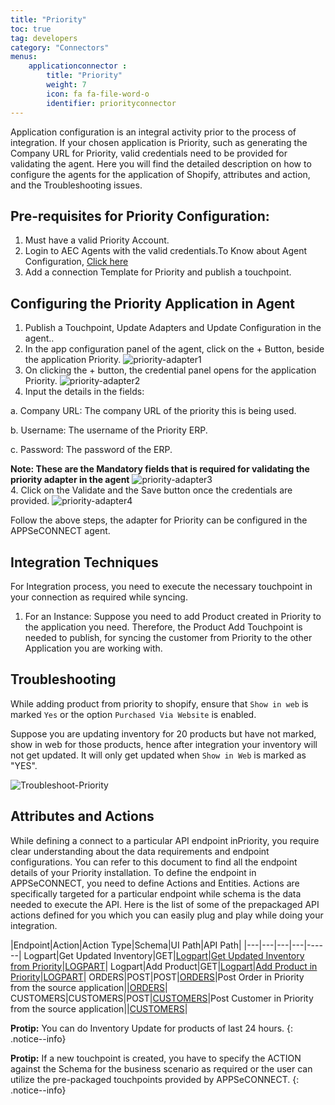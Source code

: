 ```yaml
---
title: "Priority"
toc: true
tag: developers
category: "Connectors"
menus: 
    applicationconnector :
        title: "Priority"
        weight: 7
        icon: fa fa-file-word-o
        identifier: priorityconnector
---
```


Application configuration is an integral activity prior to the process of integration. If your chosen application is Priority, such as generating the Company URL for Priority, 
valid credentials need to be provided for validating the agent.
Here you will find the detailed description on how to configure the agents for the application of Shopify, attributes and action, and the Troubleshooting issues.


## Pre-requisites for Priority Configuration:

1. Must have a valid Priority Account.
2. Login to AEC Agents with the valid credentials.To Know about Agent Configuration, [Click here](/deployment/Deployment-Configuration/)
3. Add a connection Template for Priority and publish a touchpoint.

## Configuring the Priority Application in Agent

1. Publish a Touchpoint, Update Adapters and Update Configuration in the agent..
2. In the app configuration panel of the agent, click on the + Button, beside the application Priority.
![priority-adapter1](/staticfiles/connectors/media/application-connector/priority-adapter1.png)
3. On clicking the + button, the credential panel opens for the application Priority.
![priority-adapter2](/staticfiles/connectors/media/application-connector/priority-adapter2.png)
4. Input the details in the fields:

a.	Company URL: The company URL of the priority this is being used.

b.	Username: The username of the Priority ERP.

c.	Password: The password of the ERP.

**Note: These are the Mandatory fields that is required for validating the priority adapter in the agent**
![priority-adapter3](/staticfiles/connectors/media/application-connector/priority-adapter3.png)  
4.	Click on the Validate and the Save button once the credentials are provided.
![priority-adapter4](/staticfiles/connectors/media/application-connector/priority-adapter4.png)

Follow the above steps, the adapter for Priority can be configured in the APPSeCONNECT agent.

## Integration Techniques

For Integration process, you need to execute the necessary touchpoint in your connection as required while syncing.

1.	For an Instance: Suppose you need to add Product created in Priority to the application you need. 
    Therefore, the Product Add Touchpoint is needed to publish, for syncing the customer from Priority 
    to the other Application you are working with.

## Troubleshooting

While adding product from priority to shopify, ensure that `Show in web` is marked `Yes` or the option `Purchased Via Website` is enabled. 

Suppose you are updating inventory for 20 products but have not marked, show in web for those products, hence after integration your inventory will
not get updated. It will only get updated when `Show in Web` is marked as "YES".

![Troubleshoot-Priority](/staticfiles/connectors/media/application-connector/Troubleshoot-Priority.png)
## Attributes and Actions

While defining a connect to a particular API endpoint inPriority, you require clear understanding about the data requirements 
and endpoint configurations. You can refer to this document to find all the endpoint details of your Priority installation. 
To define the endpoint in APPSeCONNECT, you need to define Actions and Entities. Actions are specifically targeted for a particular 
endpoint while schema is the data needed to execute the API. Here is the list of some of the prepackaged API actions defined for you 
which you can easily plug and play while doing your integration.

|Endpoint|Action|Action Type|Schema|UI Path|API Path|
|---|---|---|---|------|
Logpart|Get Updated Inventory|GET|[Logpart](https://portal.appseconnect.com/AppEntityAction?AppVersionId=c831ec5b-88b5-4371-9e5d-94c23e24aec7&entityId=5143da80-5685-4472-8c5c-3dec8dbe685f&entityActionId=aa03d44e-2a6e-4507-a53a-bcfc3c238b66&orgId=d21688a4-8967-48de-ae82-31dda565ec51&IsFromPopup=False)|[Get Updated Inventory from Priority](/connectors/Updating-Inventory-in-Priority/)|[LOGPART](https://prioritysoftware.github.io/restapi/modify/#Updating_a_Related_Entity)|
Logpart|Add Product|GET|[Logpart](https://portal.appseconnect.com/AppEntityAction?AppVersionId=c831ec5b-88b5-4371-9e5d-94c23e24aec7&entityId=5143da80-5685-4472-8c5c-3dec8dbe685f&entityActionId=8db20e90-b5ad-401a-a674-cdc06e05cdc3&orgId=d21688a4-8967-48de-ae82-31dda565ec51&IsFromPopup=False)|[Add Product in Priority](/connectors/Adding-Product-in-Priority/)|[LOGPART](https://prioritysoftware.github.io/restapi/request/#Requesting_an_Individual_Entity_by_ID)|
ORDERS|POST|POST|[ORDERS]()|Post Order in Priority from the source application||[ORDERS]()|
CUSTOMERS|CUSTOMERS|POST|[CUSTOMERS]()|Post Customer in Priority from the source application||[CUSTOMERS]()|

**Protip:** You can do Inventory Update for products of last 24 hours.
{: .notice--info}

**Protip:** If a new touchpoint is created, you have to specify the ACTION 
against the Schema for the business scenario as required or the user can utilize the pre-packaged touchpoints provided by APPSeCONNECT.
{: .notice--info}




